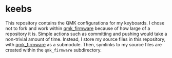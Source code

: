 # keebs

This repository contains the QMK configurations for my keyboards. I chose not to fork and work
within [qmk_firmware](https://github.com/qmk/qmk_firmware) because of how large of a repository it
is. Simple actions such as committing and pushing would take a non-trivial amount of time. Instead,
I store my source files in this repository, with [qmk_firmware](https://github.com/qmk/qmk_firmware)
as a submodule. Then, symlinks to my source files are created within the `qmk_firmware` subdirectory.
